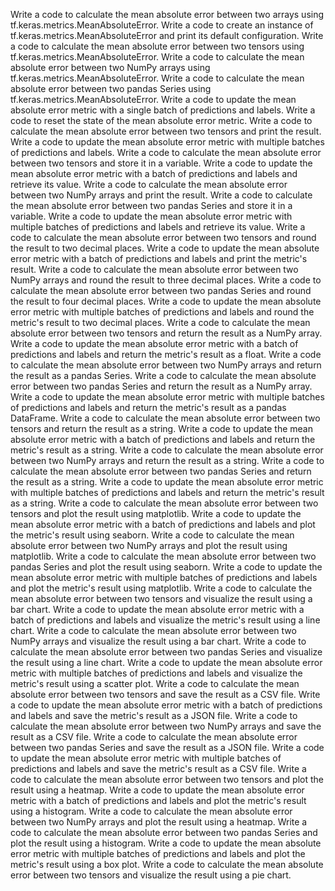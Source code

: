 Write a code to calculate the mean absolute error between two arrays using tf.keras.metrics.MeanAbsoluteError.
Write a code to create an instance of tf.keras.metrics.MeanAbsoluteError and print its default configuration.
Write a code to calculate the mean absolute error between two tensors using tf.keras.metrics.MeanAbsoluteError.
Write a code to calculate the mean absolute error between two NumPy arrays using tf.keras.metrics.MeanAbsoluteError.
Write a code to calculate the mean absolute error between two pandas Series using tf.keras.metrics.MeanAbsoluteError.
Write a code to update the mean absolute error metric with a single batch of predictions and labels.
Write a code to reset the state of the mean absolute error metric.
Write a code to calculate the mean absolute error between two tensors and print the result.
Write a code to update the mean absolute error metric with multiple batches of predictions and labels.
Write a code to calculate the mean absolute error between two tensors and store it in a variable.
Write a code to update the mean absolute error metric with a batch of predictions and labels and retrieve its value.
Write a code to calculate the mean absolute error between two NumPy arrays and print the result.
Write a code to calculate the mean absolute error between two pandas Series and store it in a variable.
Write a code to update the mean absolute error metric with multiple batches of predictions and labels and retrieve its value.
Write a code to calculate the mean absolute error between two tensors and round the result to two decimal places.
Write a code to update the mean absolute error metric with a batch of predictions and labels and print the metric's result.
Write a code to calculate the mean absolute error between two NumPy arrays and round the result to three decimal places.
Write a code to calculate the mean absolute error between two pandas Series and round the result to four decimal places.
Write a code to update the mean absolute error metric with multiple batches of predictions and labels and round the metric's result to two decimal places.
Write a code to calculate the mean absolute error between two tensors and return the result as a NumPy array.
Write a code to update the mean absolute error metric with a batch of predictions and labels and return the metric's result as a float.
Write a code to calculate the mean absolute error between two NumPy arrays and return the result as a pandas Series.
Write a code to calculate the mean absolute error between two pandas Series and return the result as a NumPy array.
Write a code to update the mean absolute error metric with multiple batches of predictions and labels and return the metric's result as a pandas DataFrame.
Write a code to calculate the mean absolute error between two tensors and return the result as a string.
Write a code to update the mean absolute error metric with a batch of predictions and labels and return the metric's result as a string.
Write a code to calculate the mean absolute error between two NumPy arrays and return the result as a string.
Write a code to calculate the mean absolute error between two pandas Series and return the result as a string.
Write a code to update the mean absolute error metric with multiple batches of predictions and labels and return the metric's result as a string.
Write a code to calculate the mean absolute error between two tensors and plot the result using matplotlib.
Write a code to update the mean absolute error metric with a batch of predictions and labels and plot the metric's result using seaborn.
Write a code to calculate the mean absolute error between two NumPy arrays and plot the result using matplotlib.
Write a code to calculate the mean absolute error between two pandas Series and plot the result using seaborn.
Write a code to update the mean absolute error metric with multiple batches of predictions and labels and plot the metric's result using matplotlib.
Write a code to calculate the mean absolute error between two tensors and visualize the result using a bar chart.
Write a code to update the mean absolute error metric with a batch of predictions and labels and visualize the metric's result using a line chart.
Write a code to calculate the mean absolute error between two NumPy arrays and visualize the result using a bar chart.
Write a code to calculate the mean absolute error between two pandas Series and visualize the result using a line chart.
Write a code to update the mean absolute error metric with multiple batches of predictions and labels and visualize the metric's result using a scatter plot.
Write a code to calculate the mean absolute error between two tensors and save the result as a CSV file.
Write a code to update the mean absolute error metric with a batch of predictions and labels and save the metric's result as a JSON file.
Write a code to calculate the mean absolute error between two NumPy arrays and save the result as a CSV file.
Write a code to calculate the mean absolute error between two pandas Series and save the result as a JSON file.
Write a code to update the mean absolute error metric with multiple batches of predictions and labels and save the metric's result as a CSV file.
Write a code to calculate the mean absolute error between two tensors and plot the result using a heatmap.
Write a code to update the mean absolute error metric with a batch of predictions and labels and plot the metric's result using a histogram.
Write a code to calculate the mean absolute error between two NumPy arrays and plot the result using a heatmap.
Write a code to calculate the mean absolute error between two pandas Series and plot the result using a histogram.
Write a code to update the mean absolute error metric with multiple batches of predictions and labels and plot the metric's result using a box plot.
Write a code to calculate the mean absolute error between two tensors and visualize the result using a pie chart.